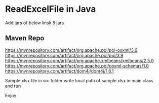 # ReadExcelFile in Java

Add jars of below linsk 5 jars

Maven Repo
------------
https://mvnrepository.com/artifact/org.apache.poi/poi-ooxml/3.9
https://mvnrepository.com/artifact/org.apache.poi/poi/3.9
https://mvnrepository.com/artifact/org.apache.xmlbeans/xmlbeans/2.5.0
https://mvnrepository.com/artifact/org.apache.poi/ooxml-schemas/1.0
https://mvnrepository.com/artifact/dom4j/dom4j/1.6.1

Sample.xlsx file in src folder 
write local path of sample.xlsx  in main class and run

Enjoy
